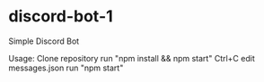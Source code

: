 # discord-bot-1
Simple Discord Bot

Usage:
Clone repository
run "npm install && npm start"
Ctrl+C
edit messages.json
run "npm start"

